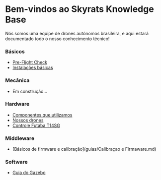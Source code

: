 # Bem-vindos ao Skyrats Knowledge Base

Nós somos uma equipe de drones autônomos brasileira, e aqui estará documentado todo o nosso conhecimento técnico!

### Básicos
- [Pre-Flight Check](guias/preflightcheck.md)
- [Instalações básicas](guias/Instalacao.md)

### Mecânica
- Em construção...
### Hardware
- [Componentes que utilizamos](guias/Componentes.md)
- [Nossos drones](guias/Drones.md)
- [Controle Futaba T14SG](guias/ControleRC.md)

### Middleware
- [Básicos de firmware e calibração](guias/Calibraçao e Firmaware.md)

### Software
- [Guia do Gazebo](guias/SIMULACAO_E_GAZEBO.md)
